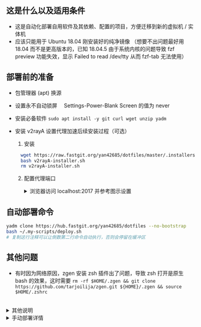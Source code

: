 ## 这是什么以及适用条件

- 这是自动化部署自用软件及其依赖、配置的项目，方便迁移到新的虚拟机 / 实体机
- 应该只能用于 Ubuntu 18.04 刚安装好的纯净镜像 （想要不出问题最好用 18.04 而不是更高版本的，已知 18.04.5 由于系统内核的问题导致 fzf preview 功能失效，显示 Failed to read /dev/tty 从而 fzf-tab 无法使用）

## 部署前的准备

- 包管理器 (apt) 换源
- 设置永不自动锁屏　 Settings-Power-Blank Screen 的值为 never
- 安装必备软件 `sudo apt install -y git curl wget unzip yadm`
- 安装 v2rayA 设置代理加速后续安装过程（可选）

  1.  安装

  ```bash
    wget https://raw.fastgit.org/yan42685/dotfiles/master/.installers/v2rayA-installer.sh
    bash v2rayA-installer.sh
    rm v2rayA-installer.sh
  ```

  2.  配置代理端口
      <details><summary>浏览器访问 localhost:2017 并参考图示设置</summary><br>

      ![代理设置步骤 1](https://raw.fastgit.org/yan42685/dotfiles/master/.config/images/README/v2rayA-settings-step1.png)
      ![代理设置步骤 2](https://raw.fastgit.org/yan42685/dotfiles/master/.config/images/README/v2rayA-settings-step2.png)
      ![代理设置步骤 3](https://raw.fastgit.org/yan42685/dotfiles/master/.config/images/README/v2rayA-settings-step3.png)
      ![代理设置步骤 4](https://raw.fastgit.org/yan42685/dotfiles/master/.config/images/README/v2rayA-settings-step4.png)

      </details>

## 自动部署命令

```bash
yadm clone https://hub.fastgit.org/yan42685/dotfiles --no-bootstrap
bash ~/.my-scripts/deploy.sh
# 复制这行注释可以让倒数第二行命令自动执行，否则会停留在缓冲区
```

<!-- 如果 fastgit 有问题了就用下面的 -->
<!-- # 这里设置 git config --system 代理是为了加速 clone　 -->
<!-- # 并且和 --global 不同，可以避免生成~/.gitconfig 导致的 clone 时有已存在文件的异常 -->
<!-- sudo git config --system http.https://github.com.proxy socks5://127.0.0.1:6543 -->
<!-- sudo git config --system https.https://github.com.proxy socks5://127.0.0.1:6543 -->
<!-- sudo git config --system --unset http.proxy -->
<!-- sudo git config --system --unset https.proxy -->

## 其他问题

- 有时因为网络原因，zgen 安装 zsh 插件出了问题，导致 zsh 打开是原生 bash 的效果，这时需要 `rm -rf $HOME/.zgen && git clone https://github.com/tarjoilija/zgen.git ${HOME}/.zgen && source $HOME/.zshrc`

<br>
<details><summary>其他说明</summary>

- dotfiles 里的.local/share/nvim/site/autoload/plug.vim 是 vim-plug 插件管理器的源文件，意味着不会更新 vim-plug 了
- 为了避免 npm install -g 安装到 /usr/local/lib 里导致的普通用户权限问题，本配置默认将 npm 包安装到 \$HOME/.npm-packages 里
- 用 fastgit 可以加速 git clone 和 wget 下载 [FastGit 传送门](https://doc.fastgit.org/zh-cn/guide.html#web-%E7%9A%84%E4%BD%BF%E7%94%A8)

</details>

<details><summary>手动部署详情</summary>

## 依赖

- pyenv

```bash
sudo apt install -y make build-essential libssl-dev zlib1g-dev libbz2-dev
libreadline-dev libsqlite3-dev wget curl llvm libncurses5-dev libncursesw5-dev
xz-utils tk-dev libffi-dev liblzma-dev python-openssl git
```

```bash
git clone https://github.com/yyuu/pyenv.git ~/.pyenv
```

- python3, pip3
- node, npm
- snap
- zsh
- zgen
- nvim
- neovim-remote `pip3 install neovim-remote`
- lua
- trash
- ccls （from snap)
- universal ctags
- global
- NerdFont 终端字体：SauceCodePro NF
  (regular+bold+italic+bold italic) 或 DroidSansMono NF
- eslint prettier pylint autopep8 cppcheck clang-format
- rg
- fzf
- tmux (tmux-finger 插件依赖 gawk 包，`sudo apt install gawk`)

# 其他非必须工具推荐

- zeal 查看各种离线文档
- nnn 文件管理器
- bat 略好看的 cat
- 无道词典
- gdb-dashboard 更好看的 gdb
- 如果是用的 gnome-terminal, 可以考虑从`https://github.com/Mayccoll/Gogh`安装比较好看
  的主题（暂时用 material )
- asynctask (`mkdir ~/github && cd ~/github && git clone --depth 1 https://github.com/skywind3000/asynctasks.vim && ln -s ~/github/asynctasks.vim/bin/asynctask ~/.local/bin`)
- Alacritty （这个终端模拟器不能正常显示 emoji, 其他都挺好）
- syncthing.x64 （同步工具）
- Joplin 记笔记

## 如何在远程机器上使用本地 zsh

[https://github.com/rutchkiwi/copyzshell](https://github.com/rutchkiwi/copyzshell)

```bash
git clone https://github.com/rutchkiwi/copyzshell.git ~ZSH_CUSTOM/plugins/copyzshell
```

```bash
copyzshell <remote machine>
```

## 如何在远程机器上使用本地 vim

[https://unix.stackexchange.com/questions/202918/how-do-i-remotely-edit-files-via-ssh](https://unix.stackexchange.com/questions/202918/how-do-i-remotely-edit-files-via-ssh)

使用 sshfs 把远程文件夹 mount 到本地

</details>
